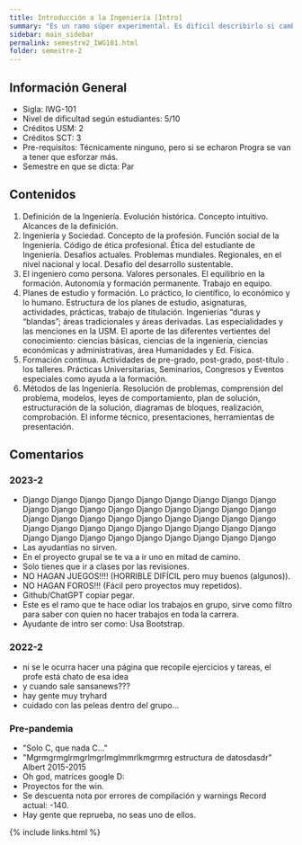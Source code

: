 ```yaml
---
title: Introducción a la Ingeniería [Intro]
summary: "Es un ramo súper experimental. Es difícil describirlo si cambian profes y la planificación año tras año."
sidebar: main_sidebar
permalink: semestre2_IWG101.html
folder: semestre-2
---
```


## Información General

- Sigla: IWG-101
- Nivel de dificultad según estudiantes: 5/10
- Créditos USM: 2
- Créditos SCT: 3
- Pre-requisitos: Técnicamente ninguno, pero si se echaron Progra se van a tener que esforzar más.
- Semestre en que se dicta: Par

## Contenidos

1. Definición de la Ingeniería. Evolución histórica. Concepto intuitivo. Alcances de la definición.
2. Ingeniería y Sociedad. Concepto de la profesión. Función social de la Ingeniería. Código de ética profesional. Ética del estudiante de Ingeniería. Desafíos actuales. Problemas mundiales. Regionales, en el nivel nacional y local. Desafío del desarrollo sustentable.
3. El ingeniero como persona. Valores personales. El equilibrio en la formación. Autonomía y formación permanente. Trabajo en equipo.
4. Planes de estudio y formación. Lo práctico, lo científico, lo económico y lo humano. Estructura de los planes de estudio, asignaturas, actividades, prácticas, trabajo de titulación. Ingenierías “duras y “blandas”; áreas tradicionales y áreas derivadas. Las especialidades y las menciones en la USM. El aporte de las diferentes vertientes del conocimiento: ciencias básicas, ciencias de la ingeniería, ciencias económicas y administrativas, área Humanidades y Ed. Física.
5. Formación continua. Actividades de pre-grado, post-grado, post-título . los talleres. Prácticas Universitarias, Seminarios, Congresos y Eventos especiales como ayuda a la formación.
6. Métodos de las Ingeniería. Resolución de problemas, comprensión del problema, modelos, leyes de comportamiento, plan de solución, estructuración de la solución, diagramas de bloques, realización, comprobación. El informe técnico, presentaciones, herramientas de presentación.

## Comentarios

### 2023-2

- Django Django Django Django Django Django Django Django Django Django Django Django Django Django Django Django Django Django Django Django Django Django Django Django Django Django Django Django Django Django Django Django Django Django Django Django Django Django Django Django Django Django Django Django Django
- Las ayudantías no sirven.
- En el proyecto grupal se te va a ir uno en mitad de camino.
- Solo tienes que ir a clases por las revisiones.
- NO HAGAN JUEGOS!!!! (HORRIBLE DIFÍCIL pero muy buenos (algunos)).
- NO HAGAN FOROS!!! (Fácil pero proyectos muy repetidos).
- Github/ChatGPT copiar pegar.
- Este es el ramo que te hace odiar los trabajos en grupo, sirve como filtro para saber con quien no hacer trabajos en toda la carrera.
- Ayudante de intro ser como: Usa Bootstrap.

### 2022-2

- ni se le ocurra hacer una página que recopile ejercicios y tareas, el profe está chato de esa idea
- y cuando sale sansanews???
- hay gente muy tryhard
- cuidado con las peleas dentro del grupo...

### Pre-pandemia

- "Solo C, que nada C..."
- "Mgrmgrmglrmgrlmgrlmglmmrlkmgrmrg estructura de datosdasdr" Albert 2015-2015
- Oh god, matrices google D:
- Proyectos for the win.
- Se descuenta nota por errores de compilación y warnings Record actual: -140.
- Hay gente que reprueba, no seas uno de ellos.

{% include links.html %}
